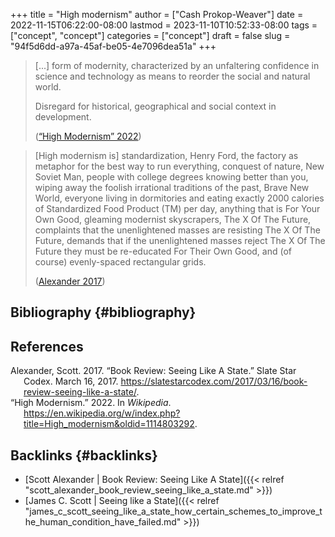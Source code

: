 +++
title = "High modernism"
author = ["Cash Prokop-Weaver"]
date = 2022-11-15T06:22:00-08:00
lastmod = 2023-11-10T10:52:33-08:00
tags = ["concept", "concept"]
categories = ["concept"]
draft = false
slug = "94f5d6dd-a97a-45af-be05-4e7096dea51a"
+++

> [...] form of modernity, characterized by an unfaltering confidence in science and technology as means to reorder the social and natural world.
>
> Disregard for historical, geographical and social context in development.
>
> (<a href="#citeproc_bib_item_2">“High Modernism” 2022</a>)

<!--quoteend-->

> [High modernism is] standardization, Henry Ford, the factory as metaphor for the best way to run everything, conquest of nature, New Soviet Man, people with college degrees knowing better than you, wiping away the foolish irrational traditions of the past, Brave New World, everyone living in dormitories and eating exactly 2000 calories of Standardized Food Product (TM) per day, anything that is For Your Own Good, gleaming modernist skyscrapers, The X Of The Future, complaints that the unenlightened masses are resisting The X Of The Future, demands that if the unenlightened masses reject The X Of The Future they must be re-educated For Their Own Good, and (of course) evenly-spaced rectangular grids.
>
> (<a href="#citeproc_bib_item_1">Alexander 2017</a>)


## Bibliography {#bibliography}

## References

<style>.csl-entry{text-indent: -1.5em; margin-left: 1.5em;}</style><div class="csl-bib-body">
  <div class="csl-entry"><a id="citeproc_bib_item_1"></a>Alexander, Scott. 2017. “Book Review: Seeing Like A State.” Slate Star Codex. March 16, 2017. <a href="https://slatestarcodex.com/2017/03/16/book-review-seeing-like-a-state/">https://slatestarcodex.com/2017/03/16/book-review-seeing-like-a-state/</a>.</div>
  <div class="csl-entry"><a id="citeproc_bib_item_2"></a>“High Modernism.” 2022. In <i>Wikipedia</i>. <a href="https://en.wikipedia.org/w/index.php?title=High_modernism&oldid=1114803292">https://en.wikipedia.org/w/index.php?title=High_modernism&#38;oldid=1114803292</a>.</div>
</div>


## Backlinks {#backlinks}

-   [Scott Alexander | Book Review: Seeing Like A State]({{< relref "scott_alexander_book_review_seeing_like_a_state.md" >}})
-   [James C. Scott | Seeing like a State]({{< relref "james_c_scott_seeing_like_a_state_how_certain_schemes_to_improve_the_human_condition_have_failed.md" >}})
